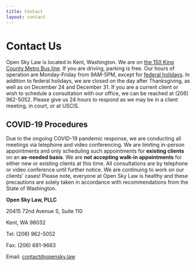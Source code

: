 ```yaml
---
title: Contact
layout: contact
---
```


# Contact Us

Open Sky Law is located in Kent, Washington. We are on [the 150 King County Metro Bus line](https://kingcounty.gov/depts/transportation/metro/schedules-maps/150.aspx). If you are driving, parking is free.  Our hours of operation are Monday-Friday from  9AM-5PM, except for [federal holidays](https://www.opm.gov/policy-data-oversight/snow-dismissal-procedures/federal-holidays/#url=2019). In addition to federal holidays, we are closed on the day after Thanksgiving, as well as on December 24 and December 31. If you are a current client or wish to schedule a consultation with our office, we can be reached at (206) 962-5052. Please give us 24 hours to respond as we may be in a client meeting, in court, or at USCIS.

## COVID-19 Procedures

Due to the ongoing COVID-19 pandemic response, we are conducting all meetings via telephone and video conferencing. We are limiting in-person appointments and only scheduling such appointments for **existing clients** on an **as-needed basis**. We are **not accepting walk-in appointments** for either new or existing clients at this time. All consultations are by telephone or video conference until further notice. We are continuing to work on our clients' cases! Please note, everyone at Open Sky Law is healthy and these precautions are solely taken in accordance with recommendations from the State of Washington.

<div class="address">
<p><b>Open Sky Law, PLLC</b></p>
<p>20415 72nd Avenue S, Suite 110</p>
<p>Kent, WA 98032</p>
<div class="address-break"></div>
<p>Tel:  (206) 962-5052</p>
<p>Fax:  (206) 681-9663</p>
<p>Email: <a href="mailto:contact@opensky.law">contact@opensky.law</a></p>
<div class="address-break"></div>
</div>
